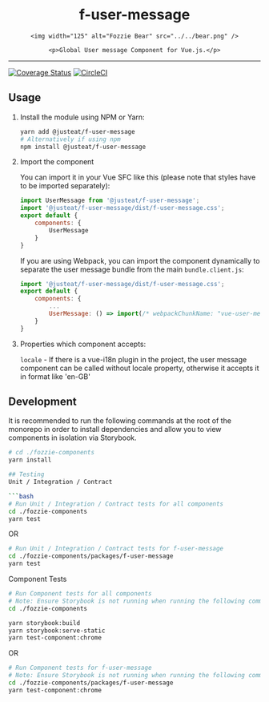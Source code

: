 <!-- markdownlint-disable -->
<div align="center">
    <h1>f-user-message</h1>

    <img width="125" alt="Fozzie Bear" src="../../bear.png" />

    <p>Global User message Component for Vue.js.</p>
</div>

---

[![Coverage Status](https://coveralls.io/repos/github/justeat/f-user-message/badge.svg)](https://coveralls.io/github/justeat/f-user-message)
[![CircleCI](https://circleci.com/gh/justeat/fozzie-components.svg?style=svg)](https://circleci.com/gh/justeat/workflows/fozzie-components)
<!-- markdownlint-enable -->

<!-- markdownlint-disable MD002 -->
## Usage
<!-- markdownlint-enable -->

1. Install the module using NPM or Yarn:

    ```bash
    yarn add @justeat/f-user-message
    # Alternatively if using npm
    npm install @justeat/f-user-message
    ```

2. Import the component

    You can import it in your Vue SFC like this (please note that styles have
    to be imported separately):

    ```JavaScript
    import UserMessage from '@justeat/f-user-message';
    import '@justeat/f-user-message/dist/f-user-message.css';
    export default {
        components: {
            UserMessage
        }
    }
    ```

    If you are using Webpack, you can import the component dynamically to
    separate the user message bundle from the main `bundle.client.js`:

    <!-- markdownlint-disable MD013 -->
    ```JavaScript
    import '@justeat/f-user-message/dist/f-user-message.css';
    export default {
        components: {
            ...
            UserMessage: () => import(/* webpackChunkName: "vue-user-message" */ '@justeat/f-user-message')
        }
    }
    ```
    <!-- markdownlint-enable MD013 -->

3. Properties which component accepts:

    `locale` - If there is a vue-i18n plugin in the project, the user message
     component can be called without locale property, otherwise it accepts it
     in format like 'en-GB'

## Development
It is recommended to run the following commands at the root of the monorepo in order to install dependencies and allow you to view components in isolation via Storybook.

```bash
# cd ./fozzie-components
yarn install

## Testing
Unit / Integration / Contract

```bash
# Run Unit / Integration / Contract tests for all components
cd ./fozzie-components
yarn test
```

OR

```bash
# Run Unit / Integration / Contract tests for f-user-message
cd ./fozzie-components/packages/f-user-message
yarn test
```

Component Tests
```bash
# Run Component tests for all components
# Note: Ensure Storybook is not running when running the following commands
cd ./fozzie-components

yarn storybook:build
yarn storybook:serve-static
yarn test-component:chrome
```

OR

```bash
# Run Component tests for f-user-message
# Note: Ensure Storybook is not running when running the following commands
cd ./fozzie-components/packages/f-user-message
yarn test-component:chrome
```

